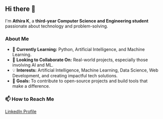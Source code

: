 ## Hi there 👋  
I'm **Athira K**, a **third-year Computer Science and Engineering student** passionate about technology and problem-solving.  

### About Me  
- 🌱 **Currently Learning:** Python, Artificial Intelligence, and Machine Learning.  
- 👯 **Looking to Collaborate On:** Real-world projects, especially those involving AI and ML.  
- 💡 **Interests:** Artificial Intelligence, Machine Learning, Data Science, Web Development, and creating impactful tech solutions.  
- 🎯 **Goals:** To contribute to open-source projects and build tools that make a difference.  

### 📫 How to Reach Me  
[LinkedIn Profile](https://www.linkedin.com/in/athira-k-90a2551b1/)  




